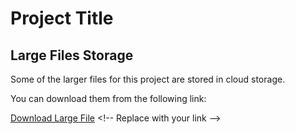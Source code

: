 # Project Title

## Large Files Storage

Some of the larger files for this project are stored in cloud storage.

You can download them from the following link:

[Download Large File]([https://drive.google.com/yourfilelink](https://drive.google.com/drive/folders/1Iwh5K9SvahD-EDLdZjH9l6PcyKZh0fnw?usp=drive_link))  <!-- Replace with your link -->
